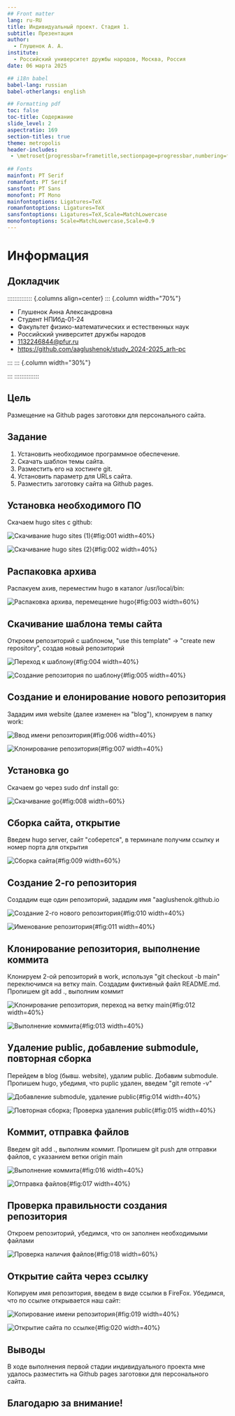 ```yaml
---
## Front matter
lang: ru-RU
title: Индивидуальный проект. Стадия 1.
subtitle: Презентация
author:
  - Глушенок А. А.
institute:
  - Российский университет дружбы народов, Москва, Россия
date: 06 марта 2025

## i18n babel
babel-lang: russian
babel-otherlangs: english

## Formatting pdf
toc: false
toc-title: Содержание
slide_level: 2
aspectratio: 169
section-titles: true
theme: metropolis
header-includes:
 - \metroset{progressbar=frametitle,sectionpage=progressbar,numbering=fraction}
 
## Fonts
mainfont: PT Serif
romanfont: PT Serif
sansfont: PT Sans
monofont: PT Mono
mainfontoptions: Ligatures=TeX
romanfontoptions: Ligatures=TeX
sansfontoptions: Ligatures=TeX,Scale=MatchLowercase
monofontoptions: Scale=MatchLowercase,Scale=0.9
---
```


# Информация

## Докладчик

:::::::::::::: {.columns align=center}
::: {.column width="70%"}

  * Глушенок Анна Александровна
  * Студент НПИбд-01-24
  * Факультет физико-математических и естественных наук
  * Российский университет дружбы народов
  * [1132246844@pfur.ru](mailto:1132246844@pfur.ru)
  * <https://github.com/aaglushenok/study_2024-2025_arh-pc>

:::
::: {.column width="30%"}

:::
::::::::::::::

## Цель

Размещение на Github pages заготовки для персонального сайта.

## Задание

1. Установить необходимое программное обеспечение.
2. Скачать шаблон темы сайта.
3. Разместить его на хостинге git.
4. Установить параметр для URLs сайта.
5. Разместить заготовку сайта на Github pages.

## Установка необходимого ПО

Скачаем hugo sites с github:

![Скачивание hugo sites (1)](image/1.jpg){#fig:001 width=40%}

![Скачивание hugo sites (2)](image/2.jpg){#fig:002 width=40%}

## Распаковка архива

Распакуем ахив, переместим hugo в каталог /usr/local/bin:

![Распаковка архива, перемещение hugo](image/3.jpg){#fig:003 width=60%}

## Скачивание шаблона темы сайта

Откроем репозиторий с шаблоном, "use this template" -> "create new repository", создав новый репозиторий

![Переход к шаблону](image/4.jpg){#fig:004 width=40%}

![Создание репозитория по шаблону](image/5.jpg){#fig:005 width=40%}

## Создание и елонирование нового репозитория

Зададим имя website (далее изменен на "blog"), клонируем в папку work:

![Ввод имени репозитория](image/6.jpg){#fig:006 width=40%}

![Клонирование репозитория](image/7.jpg){#fig:007 width=40%}

## Установка go

Скачаем go через sudo dnf install go:

![Скачивание go](image/8.jpg){#fig:008 width=60%}

## Сборка сайта, открытие

Введем hugo server, сайт "соберется", в терминале получим ссылку и номер порта для открытия 

![Сборка сайта](image/9.jpg){#fig:009 width=60%}

## Создание 2-го репозитория

Создадим еще один репозиторий, зададим имя "aaglushenok.github.io

![Создание 2-го нового репозитория](image/10.jpg){#fig:010 width=40%}

![Именование репозитория](image/11.jpg){#fig:011 width=40%}

## Клонирование репозитория, выполнение коммита

Клонируем 2-ой репозиторий в work, используя "git checkout -b main" переключимся на ветку main. Создадим фиктивный файл README.md. Пропишем git add ., выполним коммит

![Клонирование репозитория, переход на ветку main](image/12.jpg){#fig:012 width=40%}

![Выполнение коммита](image/13.jpg){#fig:013 width=40%}

## Удаление public, добавление submodule, повторная сборка

Перейдем в blog (бывш. website), удалим public. Добавим submodule. Пропишем hugo, убедимя, что puplic удален, введем "git remote -v"

![Добавление submodule, удаление public](image/14.jpg){#fig:014 width=40%}

![Повторная сборка; Проверка удаления public](image/15.jpg){#fig:015 width=40%}

## Коммит, отправка файлов

Введем git add ., выполним коммит. Пропишем git push для отправки файлов, с указанием ветки origin main

![Выполнение коммита](image/16.jpg){#fig:016 width=40%}

![Отправка файлов](image/17.jpg){#fig:017 width=40%}

## Проверка правильности создания репозитория

Откроем репозиторий, убедимся, что он заполнен необходимыми файлами

![Проверка наличия файлов](image/18.jpg){#fig:018 width=60%}

## Открытие сайта через ссылку

Копируем имя репозитория, введем в виде ссылки в FireFox. Убедимся, что по ссылке открывается наш сайт:

![Копирование имени репозитория](image/19.jpg){#fig:019 width=40%}

![Открытие сайта по ссылке](image/20.jpg){#fig:020 width=40%}

## Выводы

В ходе выполнения первой стадии индивидуального проекта мне удалось разместить на Github pages заготовки для персонального сайта.

## Благодарю за внимание!
